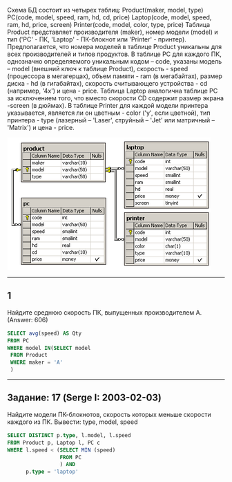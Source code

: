 Схема БД состоит из четырех таблиц:
Product(maker, model, type)
PC(code, model, speed, ram, hd, cd, price)
Laptop(code, model, speed, ram, hd, price, screen)
Printer(code, model, color, type, price)
Таблица Product представляет производителя (maker), номер модели (model) и тип ('PC' - ПК, 'Laptop' - ПК-блокнот или 
'Printer' - принтер). Предполагается, что номера моделей в таблице Product уникальны для всех производителей и типов 
продуктов. В таблице PC для каждого ПК, однозначно определяемого уникальным кодом – code, указаны модель – model 
(внешний ключ к таблице Product), скорость - speed (процессора в мегагерцах), объем памяти - ram (в мегабайтах), 
размер диска - hd (в гигабайтах), скорость считывающего устройства - cd (например, '4x') и цена - price. Таблица 
Laptop аналогична таблице РС за исключением того, что вместо скорости CD содержит размер экрана -screen (в дюймах). 
В таблице Printer для каждой модели принтера указывается, является ли он цветным - color ('y', если цветной), тип 
принтера - type (лазерный – 'Laser', струйный – 'Jet' или матричный – 'Matrix') и цена - price.

![schema](img/computers.gif)


---

## 1
Найдите среднюю скорость ПК, выпущенных производителем A. (Answer: 606)
```sql
SELECT avg(speed) AS Qty
FROM PC
WHERE model IN(SELECT model
 FROM Product
 WHERE maker = 'A'
 )

```

---

## Задание: 17 (Serge I: 2003-02-03)
Найдите модели ПК-блокнотов, скорость которых меньше скорости каждого из ПК.
Вывести: type, model, speed
```sql
SELECT DISTINCT p.type, l.model, l.speed
FROM Product p, Laptop l, PC c
WHERE l.speed < (SELECT MIN (speed) 
                 FROM PC
                 ) AND 
      p.type = 'laptop'
```
